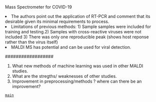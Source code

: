 Mass Spectrometer for COVID-19

<li> The authors point out the application of RT-PCR and comment that its desirable given its minimal requirements to process.

<li> Limitations of previous methods: 1) Sample samples were included for training and testing.2) Samples with cross-reactive viruses were not included 3) There was only one reproducible peak (shows host reponse rather than the virus itself)

<li> MALDI MS has potential and can be used for viral detection.









################## 
<ol>
<li> What new methods of machine learning was used in other MALDI studies.
<li> What are the stregths/ weaknesses of other studies.
<li> Improvement in preprocessing/methods ? where can there be an improvement?
</ol>

[`main`](../README.md)